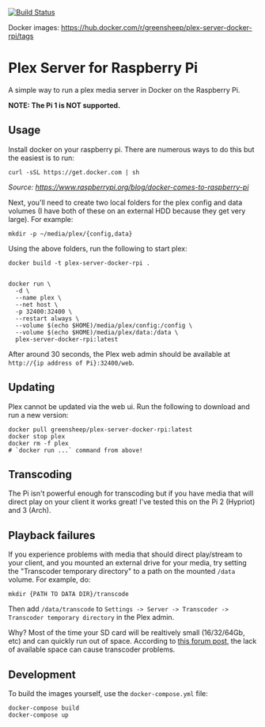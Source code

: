 [![Build Status](https://travis-ci.org/greensheep/plex-server-docker-rpi.svg?branch=master)](https://travis-ci.org/greensheep/plex-server-docker-rpi)

Docker images: https://hub.docker.com/r/greensheep/plex-server-docker-rpi/tags

# Plex Server for Raspberry Pi

A simple way to run a plex media server in Docker on the Raspberry Pi.

**NOTE: The Pi 1 is NOT supported.**

## Usage

Install docker on your raspberry pi. There are numerous ways to do this but the easiest is to run:

    curl -sSL https://get.docker.com | sh

_Source: https://www.raspberrypi.org/blog/docker-comes-to-raspberry-pi_

Next, you'll need to create two local folders for the plex config and data volumes (I have both of these on an external HDD because they get very large). For example:

    mkdir -p ~/media/plex/{config,data}

Using the above folders, run the following to start plex:

    docker build -t plex-server-docker-rpi .


    docker run \
      -d \
      --name plex \
      --net host \
      -p 32400:32400 \
      --restart always \
      --volume $(echo $HOME)/media/plex/config:/config \
      --volume $(echo $HOME)/media/plex/data:/data \
      plex-server-docker-rpi:latest

After around 30 seconds, the Plex web admin should be available at `http://{ip address of Pi}:32400/web`.

## Updating

Plex cannot be updated via the web ui. Run the following to download and run a new version:

    docker pull greensheep/plex-server-docker-rpi:latest
    docker stop plex
    docker rm -f plex
    # `docker run ...` command from above!

## Transcoding

The Pi isn't powerful enough for transcoding but if you have media that will direct play on your client it works great! I've tested this on the Pi 2 (Hypriot) and 3 (Arch).

## Playback failures

If you experience problems with media that should direct play/stream to your client, and you mounted an external drive for your media, try setting the "Transcoder temporary directory" to a path on the mounted `/data` volume. For example, do:

    mkdir {PATH TO DATA DIR}/transcode

Then add `/data/transcode` to `Settings -> Server -> Transcoder -> Transcoder temporary directory` in the Plex admin.

Why? Most of the time your SD card will be realtively small (16/32/64Gb, etc) and can quickly run out of space. According to [this forum post](https://forums.plex.tv/discussion/206281/there-was-a-problem-playing-this-item), the lack of available space can cause transcoder problems.

## Development

To build the images yourself, use the `docker-compose.yml` file:

    docker-compose build
    docker-compose up
